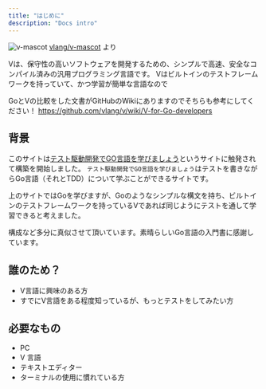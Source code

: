 ```yaml
---
title: "はじめに"
description: "Docs intro"
---
```


![v-mascot](https://raw.githubusercontent.com/vlang/v-mascot/add-mascot/veasel.svg)
[vlang/v-mascot](https://github.com/vlang/v-mascot) より


Vは、保守性の高いソフトウェアを開発するための、シンプルで高速、安全なコンパイル済みの汎用プログラミング言語です。
Vはビルトインのテストフレームワークを持っていて、かつ学習が簡単な言語なので

GoとVの比較をした文書がGitHubのWikiにありますのでそちらも参考にしてください！
https://github.com/vlang/v/wiki/V-for-Go-developers

## 背景

このサイトは[テスト駆動開発でGO言語を学びましょう](https://andmorefine.gitbook.io/learn-go-with-tests/)というサイトに触発されて構築を開始しました。
`テスト駆動開発でGO言語を学びましょう`はテストを書きながらGo言語（それとTDD）について学ぶことができるサイトです。

上のサイトではGoを学びますが、Goのようなシンプルな構文を持ち、ビルトインのテストフレームワークを持っているVであれば同じようにテストを通して学習できると考えました。

構成など多分に真似させて頂いています。素晴らしいGo言語の入門書に感謝しています。

## 誰のため？

- V言語に興味のある方
- すでにV言語をある程度知っているが、もっとテストをしてみたい方

## 必要なもの

- PC
- V 言語
- テキストエディター
- ターミナルの使用に慣れている方
